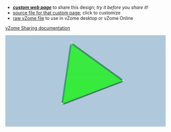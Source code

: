 
 - [***custom web page***][post] to share this design; *try it before you share it!*
 - [source file for that custom page][source]; click to customize
 - [raw vZome file][raw] to use in vZome desktop or vZome Online

[vZome Sharing documentation](https://vzome.github.io/vzome/sharing.html#how-it-works)

![Image](<Keplers-Kosmos-Tetrahedron-only.png>)


[post]: <https://ThynStyx.github.io/vzome-sharing/2022/01/26/Keplers-Kosmos-Tetrahedron-only-21-30-13.html>
[source]: <https://github.com/ThynStyx/vzome-sharing/edit/main/_posts/2022-01-26-Keplers-Kosmos-Tetrahedron-only-21-30-13.md>
[raw]: <https://raw.githubusercontent.com/ThynStyx/vzome-sharing/main/2022/01/26/21-30-13-Keplers-Kosmos-Tetrahedron-only/Keplers-Kosmos-Tetrahedron-only.vZome>